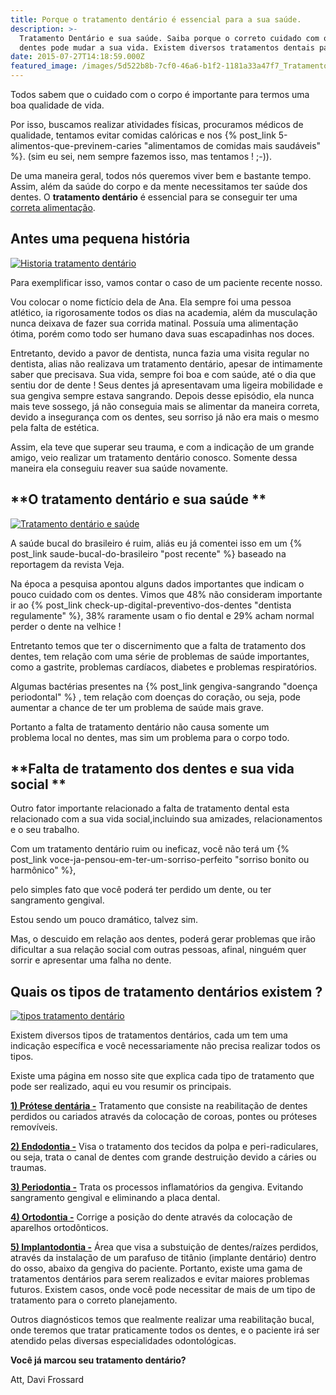 ```yaml
---
title: Porque o tratamento dentário é essencial para a sua saúde.
description: >-
  Tratamento Dentário e sua saúde. Saiba porque o correto cuidado com o seus
  dentes pode mudar a sua vida. Existem diversos tratamentos dentais para você.
date: 2015-07-27T14:18:59.000Z
featured_image: /images/5d522b8b-7cf0-46a6-b1f2-1181a33a47f7_Tratamento-dentário.jpg
---
```


Todos sabem que o cuidado com o corpo é importante para termos uma boa qualidade de vida. 

Por isso, buscamos realizar atividades físicas, procuramos médicos de qualidade, tentamos evitar comidas calóricas e nos {% post_link 5-alimentos-que-previnem-caries "alimentamos de comidas mais saudáveis" %}. (sim eu sei, nem sempre fazemos isso, mas tentamos ! ;-)). 

De uma maneira geral, todos nós queremos viver bem e bastante tempo. Assim, além da saúde do corpo e da mente necessitamos ter saúde dos dentes. O **tratamento dentário** é essencial para se conseguir ter uma [correta alimentação](http://www.minhavida.com.br/alimentacao/materias/17780-alimentacao-correta-e-aliada-para-evitar-o-envelhecimento-precoce).

**Antes uma pequena história**
------------------------------

[![Historia tratamento dentário](/images/a76bdfe9-7ade-4643-b747-3dbf7320fc20_Historia-tratamento-dentário.jpg)](/images/a76bdfe9-7ade-4643-b747-3dbf7320fc20_Historia-tratamento-dentário.jpg) 

Para exemplificar isso, vamos contar o caso de um paciente recente nosso. 

Vou colocar o nome fictício dela de Ana. Ela sempre foi uma pessoa atlético, ia rigorosamente todos os dias na academia, além da musculação nunca deixava de fazer sua corrida matinal. Possuía uma alimentação ótima, porém como todo ser humano dava suas escapadinhas nos doces. 

Entretanto, devido a pavor de dentista, nunca fazia uma visita regular no dentista, alias não realizava um tratamento dentário, apesar de intimamente saber que precisava. Sua vida, sempre foi boa e com saúde, até o dia que sentiu dor de dente ! Seus dentes já apresentavam uma ligeira mobilidade e sua gengiva sempre estava sangrando. Depois desse episódio, ela nunca mais teve sossego, já não conseguia mais se alimentar da maneira correta, devido a insegurança com os dentes, seu sorriso já não era mais o mesmo pela falta de estética. 

Assim, ela teve que superar seu trauma, e com a indicação de um grande amigo, veio realizar um tratamento dentário conosco. Somente dessa maneira ela conseguiu reaver sua saúde novamente.

**O tratamento dentário e sua saúde **
--------------------------------------

[![Tratamento dentário e saúde](/images/b364658f-b092-4e3b-9180-bfabc63be5e7_Tratamento-dentário-e-saúde.jpg)](/images/b364658f-b092-4e3b-9180-bfabc63be5e7_Tratamento-dentário-e-saúde.jpg) 

A saúde bucal do brasileiro é ruim, aliás eu já comentei isso em um {% post_link saude-bucal-do-brasileiro "post recente" %} baseado na reportagem da revista Veja.  

Na época a pesquisa apontou alguns dados importantes que indicam o pouco cuidado com os dentes. Vimos que 48% não consideram importante ir ao {% post_link check-up-digital-preventivo-dos-dentes "dentista regulamente" %}, 38% raramente usam o fio dental e 29% acham normal perder o dente na velhice ! 

Entretanto temos que ter o discernimento que a falta de tratamento dos dentes, tem relação com uma série de problemas de saúde importantes, como a gastrite, problemas cardíacos, diabetes e problemas respiratórios. 

Algumas bactérias presentes na {% post_link gengiva-sangrando "doença periodontal" %} , tem relação com doenças do coração, ou seja, pode aumentar a chance de ter um problema de saúde mais grave. 

Portanto a falta de tratamento dentário não causa somente um problema local no dentes, mas sim um problema para o corpo todo.

**Falta de tratamento dos dentes e sua vida social **
-----------------------------------------------------

Outro fator importante relacionado a falta de tratamento dental esta relacionado com a sua vida social,incluindo sua amizades, relacionamentos e o seu trabalho. 

Com um tratamento dentário ruim ou ineficaz, você não terá um {% post_link voce-ja-pensou-em-ter-um-sorriso-perfeito "sorriso bonito ou harmônico" %}, 

pelo simples fato que você poderá ter perdido um dente, ou ter sangramento gengival. 

Estou sendo um pouco dramático, talvez sim. 

Mas, o descuido em relação aos dentes, poderá gerar problemas que irão dificultar a sua relação social com outras pessoas, afinal, ninguém quer sorrir e apresentar uma falha no dente.

**Quais os tipos de tratamento dentários existem ?**
----------------------------------------------------

[![tipos tratamento dentário](/images/4573e3b6-f5b4-4b39-b36f-b777c70b0fca_tipos-tratamento-dentário.jpg)](/images/4573e3b6-f5b4-4b39-b36f-b777c70b0fca_tipos-tratamento-dentário.jpg) 

Existem diversos tipos de tratamentos dentários, cada um tem uma indicação específica e você necessariamente não precisa realizar todos os tipos. 

Existe uma página em nosso site que explica cada tipo de tratamento que pode ser realizado, aqui eu vou resumir os principais. 

**[1) Prótese dentária -](/tratamentos/protese-dentaria/)** Tratamento que consiste na reabilitação de dentes perdidos ou cariados através da colocação de coroas, pontes ou próteses removíveis. 

**[2) Endodontia -](/tratamentos/endodontia/)** Visa o tratamento dos tecidos da polpa e peri-radiculares, ou seja, trata o canal de dentes com grande destruição devido a cáries ou traumas. 

**[3) Periodontia -](/tratamentos/periodontia/)** Trata os processos inflamatórios da gengiva. Evitando sangramento gengival e eliminando a placa dental. 

[**4) Ortodontia -**](/tratamentos/ortodontia/) Corrige a posição do dente através da colocação de aparelhos ortodônticos. 

**[5) Implantodontia -](/tratamentos/implante-dentario/)** Área que visa a substuição de dentes/raízes perdidos, através da instalação de um parafuso de titânio (implante dentário) dentro do osso, abaixo da gengiva do paciente. Portanto, existe uma gama de tratamentos dentários para serem realizados e evitar maiores problemas futuros. Existem casos, onde você pode necessitar de mais de um tipo de tratamento para o correto planejamento. 

Outros diagnósticos temos que realmente realizar uma reabilitação bucal, onde teremos que tratar praticamente todos os dentes, e o paciente irá ser atendido pelas diversas especialidades odontológicas. 

**Você já marcou seu tratamento dentário?**   

Att, 
Davi Frossard
